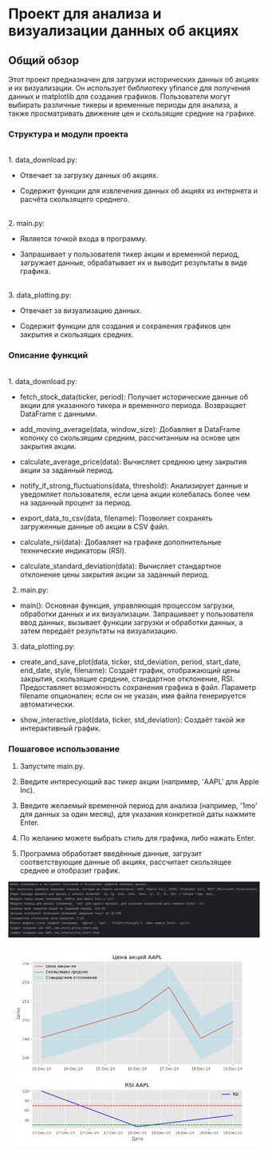 # Проект для анализа и визуализации данных об акциях

## Общий обзор

Этот проект предназначен для загрузки исторических данных об акциях и их визуализации. Он использует библиотеку yfinance для получения данных и matplotlib для создания графиков. Пользователи могут выбирать различные тикеры и временные периоды для анализа, а также просматривать движение цен и скользящие средние на графике.



### Структура и модули проекта
<br>
1. data_download.py:

- Отвечает за загрузку данных об акциях.

- Содержит функции для извлечения данных об акциях из интернета и расчёта скользящего среднего.


<br>
2. main.py:

- Является точкой входа в программу.

- Запрашивает у пользователя тикер акции и временной период, загружает данные, обрабатывает их и выводит результаты в виде графика.


<br>
3. data_plotting.py:

- Отвечает за визуализацию данных.

- Содержит функции для создания и сохранения графиков цен закрытия и скользящих средних.



### Описание функций


<br>
1. data_download.py:

- fetch_stock_data(ticker, period): Получает исторические данные об акции для указанного тикера и временного периода. Возвращает DataFrame с данными.

- add_moving_average(data, window_size): Добавляет в DataFrame колонку со скользящим средним, рассчитанным на основе цен закрытия акции.

- calculate_average_price(data): Вычисляет среднюю цену закрытия акции за заданный период.

- notify_if_strong_fluctuations(data, threshold): Анализирует данные и уведомляет пользователя, если цена акции колебалась более чем на заданный процент за период.

- export_data_to_csv(data, filename): Позволяет сохранять загруженные данные об акции в CSV файл.

- calculate_rsi(data): Добавляет на графике дополнительные технические индикаторы (RSI).

- calculate_standard_deviation(data): Вычисляет стандартное отклонение цены закрытия акции за заданный период.


2. main.py:

- main(): Основная функция, управляющая процессом загрузки, обработки данных и их визуализации. Запрашивает у пользователя ввод данных, вызывает функции загрузки и обработки данных, а затем передаёт результаты на визуализацию.


3. data_plotting.py:

- create_and_save_plot(data, ticker, std_deviation, period, start_date, end_date, style, filename): Создаёт график, отображающий цены закрытия, скользящие средние, стандартное отклонение, RSI. Предоставляет возможность сохранения графика в файл. Параметр filename опционален; если он не указан, имя файла генерируется автоматически.
  
- show_interactive_plot(data, ticker, std_deviation): Создаёт такой же интерактивный график.



### Пошаговое использование

1. Запустите main.py.

2. Введите интересующий вас тикер акции (например, 'AAPL' для Apple Inc).

3. Введите желаемый временной период для анализа (например, '1mo' для данных за один месяц), для указания конкретной даты нажмите Enter.
  
4. По желанию можете выбрать стиль для графика, либо нажать Enter.

5. Программа обработает введённые данные, загрузит соответствующие данные об акциях, рассчитает скользящее среднее и отобразит график.

<p align="center">
<img src="https://github.com/KatKabaev/Project_1/blob/main/images/img1.png">
<img src="https://github.com/KatKabaev/Project_1/blob/main/images/img2.png">

